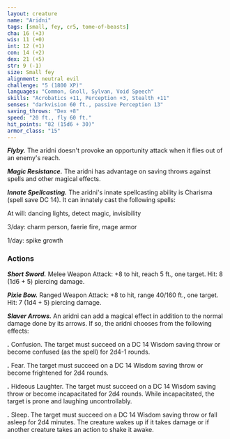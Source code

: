 ```yaml
---
layout: creature
name: "Aridni"
tags: [small, fey, cr5, tome-of-beasts]
cha: 16 (+3)
wis: 11 (+0)
int: 12 (+1)
con: 14 (+2)
dex: 21 (+5)
str: 9 (-1)
size: Small fey
alignment: neutral evil
challenge: "5 (1800 XP)"
languages: "Common, Gnoll, Sylvan, Void Speech"
skills: "Acrobatics +11, Perception +3, Stealth +11"
senses: "darkvision 60 ft., passive Perception 13"
saving_throws: "Dex +8"
speed: "20 ft., fly 60 ft."
hit_points: "82 (15d6 + 30)"
armor_class: "15"
---
```


***Flyby.*** The aridni doesn't provoke an opportunity attack when it flies out of an enemy's reach.

***Magic Resistance.*** The aridni has advantage on saving throws against spells and other magical effects.

***Innate Spellcasting.*** The aridni's innate spellcasting ability is Charisma (spell save DC 14). It can innately cast the following spells:

At will: dancing lights, detect magic, invisibility

3/day: charm person, faerie fire, mage armor

1/day: spike growth

### Actions

***Short Sword.*** Melee Weapon Attack: +8 to hit, reach 5 ft., one target. Hit: 8 (1d6 + 5) piercing damage.

***Pixie Bow.*** Ranged Weapon Attack: +8 to hit, range 40/160 ft., one target. Hit: 7 (1d4 + 5) piercing damage.

***Slaver Arrows.*** An aridni can add a magical effect in addition to the normal damage done by its arrows. If so, the aridni chooses from the following effects:

***.*** Confusion. The target must succeed on a DC 14 Wisdom saving throw or become confused (as the spell) for 2d4-1 rounds.

***.*** Fear. The target must succeed on a DC 14 Wisdom saving throw or become frightened for 2d4 rounds.

***.*** Hideous Laughter. The target must succeed on a DC 14 Wisdom saving throw or become incapacitated for 2d4 rounds. While incapacitated, the target is prone and laughing uncontrollably.

***.*** Sleep. The target must succeed on a DC 14 Wisdom saving throw or fall asleep for 2d4 minutes. The creature wakes up if it takes damage or if another creature takes an action to shake it awake.

